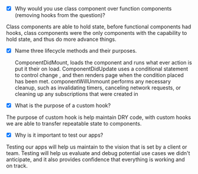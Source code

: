 - [x] Why would you use class component over function components (removing hooks from the question)?

Class components are able to hold state, before functional components had hooks, class components were the only components with the capability to hold state, and thus do more advance things.

- [x] Name three lifecycle methods and their purposes.

  ComponentDidMount, loads the component and runs what ever action is put it their on load.
  ComponentDidUpdate uses a conditional statement to control change , and then renders page when the condition placed has been met.
  componentWillUnmount performs any necessary cleanup, such as invalidating timers, canceling network requests, or cleaning up any subscriptions that were created in

- [x] What is the purpose of a custom hook?

The purpose of custom hook is help maintain DRY code, with custom hooks we are able to transfer repeatable state to components.

- [x] Why is it important to test our apps?

Testing our apps will help us maintain to the vision that is set by a client or team. Testing will help us evaluate and debug potential use cases we didn't anticipate, and it also provides confidence that everything is working and on track.
